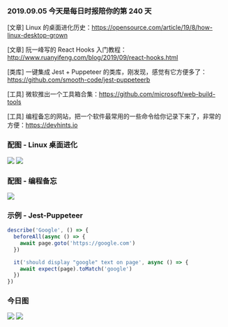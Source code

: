 ### 2019.09.05 今天是每日时报陪你的第 240 天

[文章] Linux 的桌面进化历史：<https://opensource.com/article/19/8/how-linux-desktop-grown>

[文章] 阮一峰写的 React Hooks 入门教程：<http://www.ruanyifeng.com/blog/2019/09/react-hooks.html>

[类库] 一键集成 Jest + Puppeteer 的类库，刚发现，感觉有它方便多了：<https://github.com/smooth-code/jest-puppeteerb>

[工具] 微软推出一个工具箱合集：<https://github.com/microsoft/web-build-tools>

[工具] 编程备忘的网站，把一个软件最常用的一些命令给你记录下来了，非常的方便：<https://devhints.io>

### 配图 - Linux 桌面进化
![](https://opensource.com/sites/default/files/uploads/twm-sls105.png)
![](https://opensource.com/sites/default/files/uploads/kde516.png)

### 配图 - 编程备忘
![](http://qn.40zhe.com/fehelper-devhints-io-canvas-1567653264634.png)

### 示例 - Jest-Puppeteer
```js
describe('Google', () => {
  beforeAll(async () => {
    await page.goto('https://google.com')
  })

  it('should display "google" text on page', async () => {
    await expect(page).toMatch('google')
  })
})
```

### 今日图
![](http://qn.40zhe.com/16cff6ebcc4a180d)
![](http://qn.40zhe.com/16cff6ec7a11ed36)
